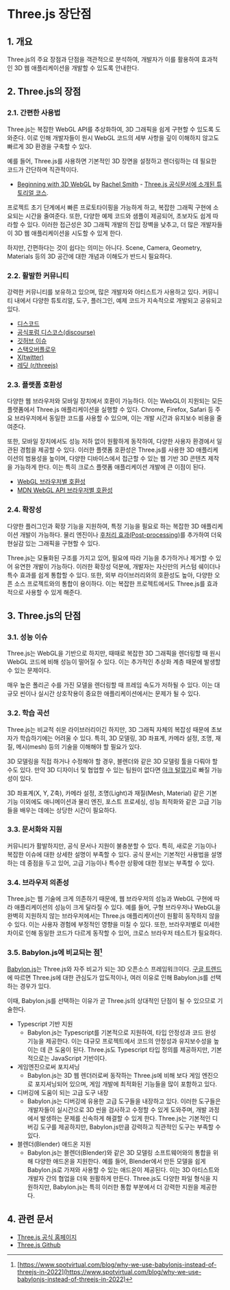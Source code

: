 # Three.js 장단점

## 1. 개요

Three.js의 주요 장점과 단점을 객관적으로 분석하여, 개발자가 이를 활용하여 효과적인 3D 웹 애플리케이션을 개발할 수 있도록 안내한다.

## 2. Three.js의 장점

### 2.1. 간편한 사용법

Three.js는 복잡한 WebGL API를 추상화하여, 3D 그래픽을 쉽게 구현할 수 있도록 도와준다. 이로 인해 개발자들이 원시 WebGL 코드의 세부 사항을 깊이 이해하지 않고도 빠르게 3D 환경을 구축할 수 있다.

예를 들어, Three.js를 사용하면 기본적인 3D 장면을 설정하고 렌더링하는 데 필요한 코드가 간단하며 직관적이다.

- [Beginning with 3D WebGL](https://codepen.io/rachsmith/post/beginning-with-3d-webgl-pt-1-the-scene)
by [Rachel Smith](https://codepen.io/rachsmith/) - [Three.js 공식문서에 소개된 튜토리얼 코스](https://threejs.org/docs/index.html#manual/en/introduction/Useful-links).

프로젝트 초기 단계에서 빠른 프로토타이핑을 가능하게 하고, 복잡한 그래픽 구현에 소요되는 시간을 줄여준다. 또한, 다양한 예제 코드와 샘플이 제공되어, 초보자도 쉽게 따라할 수 있다. 이러한 접근성은 3D 그래픽 개발의 진입 장벽을 낮추고, 더 많은 개발자들이 3D 웹 애플리케이션을 시도할 수 있게 한다.

하지만, 간편하다는 것이 쉽다는 의미는 아니다. Scene, Camera, Geometry, Materials 등의 3D 공간에 대한 개념과 이해도가 반드시 필요하다.

### 2.2. 활발한 커뮤니티

강력한 커뮤니티를 보유하고 있으며, 많은 개발자와 아티스트가 사용하고 있다. 커뮤니티 내에서 다양한 튜토리얼, 도구, 플러그인, 예제 코드가 지속적으로 개발되고 공유되고 있다.

- [디스코드](https://discord.gg/56GBJwAnUS)
- [공식포럼 디스코스(discourse)](https://discourse.threejs.org/)
- [깃허브 이슈](https://github.com/mrdoob/three.js/issues)
- [스택오버플로우](https://stackoverflow.com/questions/tagged/three.js)
- [X(twitter)](https://twitter.com/threejs)
- [레딧 (r/threejs)](https://www.reddit.com/r/threejs/)

### 2.3. 플랫폼 호환성

다양한 웹 브라우저와 모바일 장치에서 호환이 가능하다. 이는 WebGL이 지원되는 모든 플랫폼에서 Three.js 애플리케이션을 실행할 수 있다. Chrome, Firefox, Safari 등 주요 브라우저에서 동일한 코드를 사용할 수 있으며, 이는 개발 시간과 유지보수 비용을 줄여준다.

또한, 모바일 장치에서도 성능 저하 없이 원활하게 동작하여, 다양한 사용자 환경에서 일관된 경험을 제공할 수 있다. 이러한 플랫폼 호환성은 Three.js를 사용한 3D 애플리케이션의 범용성을 높이며, 다양한 디바이스에서 접근할 수 있는 웹 기반 3D 콘텐츠 제작을 가능하게 한다. 이는 특히 크로스 플랫폼 애플리케이션 개발에 큰 이점이 된다.

- [WebGL 브라우저별 호환성](https://caniuse.com/webgl)
- [MDN WebGL API 브라우저별 호환성](https://caniuse.com/webgl)

### 2.4. 확장성

다양한 플러그인과 확장 기능을 지원하여, 특정 기능을 필요로 하는 복잡한 3D 애플리케이션 개발이 가능하다. 물리 엔진이나 [후처리 효과(Post-processing)](https://threejs.org/manual/#en/post-processing)를 추가하여 더욱 현실감 있는 그래픽을 구현할 수 있다.

Three.js는 모듈화된 구조를 가지고 있어, 필요에 따라 기능을 추가하거나 제거할 수 있어 유연한 개발이 가능하다. 이러한 확장성 덕분에, 개발자는 자신만의 커스텀 쉐이더나 특수 효과를 쉽게 통합할 수 있다. 또한, 외부 라이브러리와의 호환성도 높아, 다양한 오픈 소스 프로젝트와의 통합이 용이하다. 이는 복잡한 프로젝트에서도 Three.js를 효과적으로 사용할 수 있게 해준다.

## 3. Three.js의 단점

### 3.1. 성능 이슈

Three.js는 WebGL을 기반으로 하지만, 때때로 복잡한 3D 그래픽을 렌더링할 때 원시 WebGL 코드에 비해 성능이 떨어질 수 있다. 이는 추가적인 추상화 계층 때문에 발생할 수 있는 문제이다.

매우 높은 폴리곤 수를 가진 모델을 렌더링할 때 프레임 속도가 저하될 수 있다. 이는 대규모 씬이나 실시간 상호작용이 중요한 애플리케이션에서는 문제가 될 수 있다.

### 3.2. 학습 곡선

Three.js는 비교적 쉬운 라이브러리이긴 하지만, 3D 그래픽 자체의 복잡성 때문에 초보자가 학습하기에는 어려울 수 있다. 특히, 3D 모델링, 3D 좌표계, 카메라 설정, 조명, 재질, 메시(mesh) 등의 기술을 이해해야 할 필요가 있다.

3D 모델링을 직접 하거나 수정해야 할 경우, 블렌더와 같은 3D 모델링 툴을 다뤄야 할 수도 있다. 만약 3D 디자이너 및 협업할 수 있는 팀원이 없다면 [야크 털깎기](https://www.lesstif.com/software-engineering/yak-shaving-29590364.html)로 빠질 가능성이 있다.

3D 좌표계(X, Y, Z축), 카메라 설정, 조명(Light)과 재질(Mesh, Material) 같은 기본 기능 이외에도 애니메이션과 물리 엔진, 포스트 프로세싱, 성능 최적화와 같은 고급 기능들을 배우는 데에는 상당한 시간이 필요하다.

### 3.3. 문서화와 지원

커뮤니티가 활발하지만, 공식 문서나 지원이 불충분할 수 있다. 특히, 새로운 기능이나 복잡한 이슈에 대한 상세한 설명이 부족할 수 있다. 공식 문서는 기본적인 사용법을 설명하는 데 중점을 두고 있어, 고급 기능이나 특수한 상황에 대한 정보는 부족할 수 있다.

### 3.4. 브라우저 의존성

Three.js는 웹 기술에 크게 의존하기 때문에, 웹 브라우저의 성능과 WebGL 구현에 따라 애플리케이션의 성능이 크게 달라질 수 있다. 예를 들어, 구형 브라우저나 WebGL을 완벽히 지원하지 않는 브라우저에서는 Three.js 애플리케이션이 원활히 동작하지 않을 수 있다. 이는 사용자 경험에 부정적인 영향을 미칠 수 있다. 또한, 브라우저별로 미세한 차이로 인해 동일한 코드가 다르게 동작할 수 있어, 크로스 브라우저 테스트가 필요하다.

### 3.5. Babylon.js에 비교되는 점[^1]

[Babylon.js](https://www.babylonjs.com/)는 Three.js와 자주 비교가 되는 3D 오픈소스 프레임워크이다. [구글 트렌드](https://trends.google.com/trends/explore?date=today%205-y&q=three.js,babylon.js)에 따르면 Three.js에 대한 관심도가 압도적이나, 여러 이유로 인해 Babylon.js를 선택하는 경우가 있다.

이때, Babylon.js를 선택하는 이유가 곧 Three.js의 상대적인 단점이 될 수 있으므로 기술한다.

- Typescript 기반 지원
  - Babylon.js는 Typescript를 기본적으로 지원하여, 타입 안정성과 코드 완성 기능을 제공한다. 이는 대규모 프로젝트에서 코드의 안정성과 유지보수성을 높이는 데 큰 도움이 된다. Three.js도 Typescript 타입 정의를 제공하지만, 기본적으로는 JavaScript 기반이다.
- 게임엔진으로써 포지셔닝
  - Babylon.js는 3D 웹 렌더러로써 동작하는 Three.js에 비해 보다 게임 엔진으로 포지셔닝되어 있으며, 게임 개발에 최적화된 기능들을 많이 포함하고 있다.
- 디버깅에 도움이 되는 고급 도구 내장
  - Babylon.js는 디버깅에 유용한 고급 도구들을 내장하고 있다. 이러한 도구들은 개발자들이 실시간으로 3D 씬을 검사하고 수정할 수 있게 도와주며, 개발 과정에서 발생하는 문제를 신속하게 해결할 수 있게 한다. Three.js는 기본적인 디버깅 도구를 제공하지만, Babylon.js만큼 강력하고 직관적인 도구는 부족할 수 있다.
- 블렌더(Blender) 애드온 지원
  - Babylon.js는 블렌더(Blender)와 같은 3D 모델링 소프트웨어와의 통합을 위해 다양한 애드온을 지원한다. 예를 들어, Blender에서 만든 모델을 쉽게 Babylon.js로 가져와 사용할 수 있는 애드온이 제공된다. 이는 3D 아티스트와 개발자 간의 협업을 더욱 원활하게 만든다. Three.js도 다양한 파일 형식을 지원하지만, Babylon.js는 특히 이러한 통합 부분에서 더 강력한 지원을 제공한다.

## 4. 관련 문서

- [Three.js 공식 홈페이지](https://threejs.org/)
- [Three.js Github](https://github.com/mrdoob/three.js/)

[^1]: [https://www.spotvirtual.com/blog/why-we-use-babylonjs-instead-of-threejs-in-2022](https://www.spotvirtual.com/blog/why-we-use-babylonjs-instead-of-threejs-in-2022)
